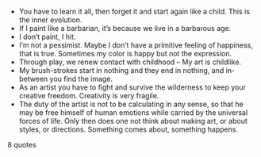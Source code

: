  - You have to learn it all, then forget it and start again like a child. This is the inner evolution.
 - If I paint like a barbarian, it’s because we live in a barbarous age.
 - I don’t paint, I hit.
 - I’m not a pessimist. Maybe I don’t have a primitive feeling of happiness, that is true. Sometimes my color is happy but not the expression.
 - Through play, we renew contact with childhood – My art is childlike.
 - My brush-strokes start in nothing and they end in nothing, and in-between you find the image.
 - As an artist you have to fight and survive the wilderness to keep your creative freedom. Creativity is very fragile.
 - The duty of the artist is not to be calculating in any sense, so that he may be free himself of human emotions while carried by the universal forces of life. Only then does one not think about making art, or about styles, or directions. Something comes about, something happens.

8 quotes